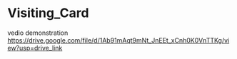 # Visiting_Card

vedio demonstration https://drive.google.com/file/d/1Ab91mAqt9mNt_JnEEt_xCnh0K0VnTTKg/view?usp=drive_link

